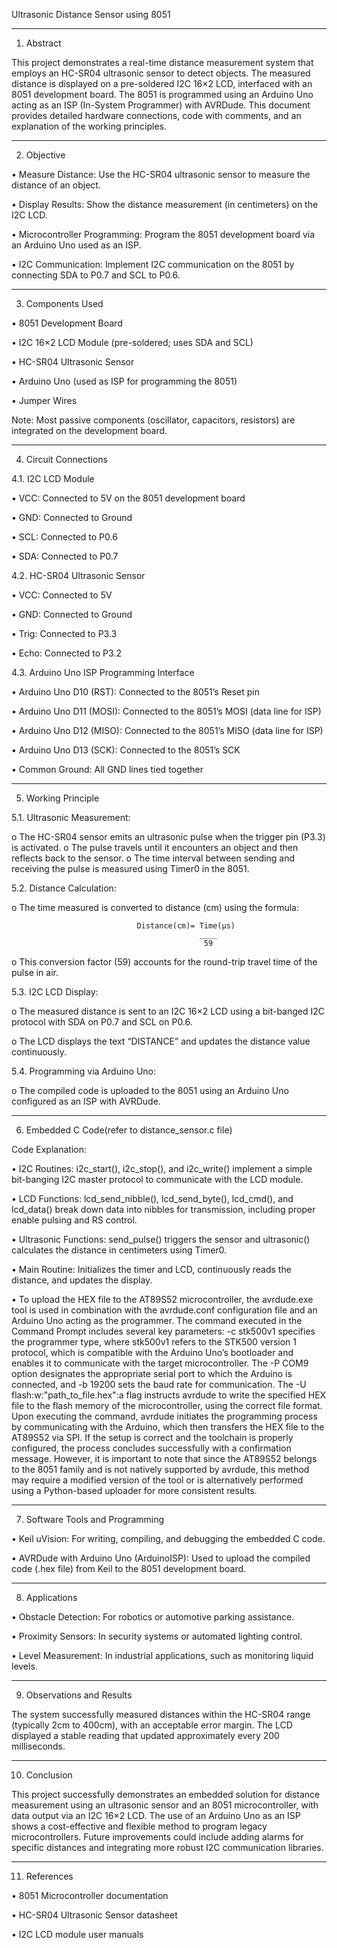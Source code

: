 Ultrasonic Distance Sensor using 8051
________________________________________
1. Abstract
   
This project demonstrates a real-time distance measurement system that employs an HC-SR04 ultrasonic sensor to detect objects. The measured distance is displayed on a pre-soldered I2C 16×2 LCD, interfaced with an 8051 development board. The 8051 is programmed using an Arduino Uno acting as an ISP (In-System Programmer) with AVRDude. This document provides detailed hardware connections, code with comments, and an explanation of the working principles.
________________________________________
2. Objective
   
•	Measure Distance: Use the HC-SR04 ultrasonic sensor to measure the distance of an object.

•	Display Results: Show the distance measurement (in centimeters) on the I2C LCD.

•	Microcontroller Programming: Program the 8051 development board via an Arduino Uno used as an ISP.

•	I2C Communication: Implement I2C communication on the 8051 by connecting SDA to P0.7 and SCL to P0.6.
________________________________________
3. Components Used
   
•	8051 Development Board

•	I2C 16×2 LCD Module (pre-soldered; uses SDA and SCL)

•	HC-SR04 Ultrasonic Sensor

•	Arduino Uno (used as ISP for programming the 8051)

•	Jumper Wires

Note: Most passive components (oscillator, capacitors, resistors) are integrated on the development board.
________________________________________
4. Circuit Connections
   
4.1. I2C LCD Module

•	VCC: Connected to 5V on the 8051 development board

•	GND: Connected to Ground

•	SCL: Connected to P0.6

•	SDA: Connected to P0.7


4.2. HC-SR04 Ultrasonic Sensor

•	VCC: Connected to 5V

•	GND: Connected to Ground

•	Trig: Connected to P3.3

•	Echo: Connected to P3.2

4.3. Arduino Uno ISP Programming Interface

•	Arduino Uno D10 (RST): Connected to the 8051’s Reset pin

•	Arduino Uno D11 (MOSI): Connected to the 8051’s MOSI (data line for ISP)

•	Arduino Uno D12 (MISO): Connected to the 8051’s MISO (data line for ISP)

•	Arduino Uno D13 (SCK): Connected to the 8051’s SCK

•	Common Ground: All GND lines tied together
________________________________________
5. Working Principle
   
5.1.	Ultrasonic Measurement:
   
o	The HC-SR04 sensor emits an ultrasonic pulse when the trigger pin (P3.3) is activated.
o	The pulse travels until it encounters an object and then reflects back to the sensor.
o	The time interval between sending and receiving the pulse is measured using Timer0 in the 8051.

5.2.	Distance Calculation:

o	The time measured is converted to distance (cm) using the formula:

                                Distance(cm)= Time(μs)
                                              ____
                                               59
                                               
o	This conversion factor (59) accounts for the round-trip travel time of the pulse in air.

5.3.	I2C LCD Display:

o	The measured distance is sent to an I2C 16×2 LCD using a bit-banged I2C protocol with SDA on P0.7 and SCL on P0.6.

o	The LCD displays the text “DISTANCE” and updates the distance value continuously.

5.4.	Programming via Arduino Uno:

o	The compiled code is uploaded to the 8051 using an Arduino Uno configured as an ISP with AVRDude.
________________________________________
6. Embedded C Code(refer to distance_sensor.c file)
   
Code Explanation:

•	I2C Routines: i2c_start(), i2c_stop(), and i2c_write() implement a simple bit-banging I2C master protocol to communicate with the LCD module.

•	LCD Functions: lcd_send_nibble(), lcd_send_byte(), lcd_cmd(), and lcd_data() break down data into nibbles for transmission, including proper enable pulsing and RS control.

•	Ultrasonic Functions: send_pulse() triggers the sensor and ultrasonic() calculates the distance in centimeters using Timer0.

•	Main Routine: Initializes the timer and LCD, continuously reads the distance, and updates the display.
 
•	To upload the HEX file to the AT89S52 microcontroller, the avrdude.exe tool is used in combination with the avrdude.conf configuration file and an Arduino Uno acting as the programmer. The command executed in the Command Prompt includes several key parameters: -c stk500v1 specifies the programmer type, where stk500v1 refers to the STK500 version 1 protocol, which is compatible with the Arduino Uno’s bootloader and enables it to communicate with the target microcontroller. The -P COM9 option designates the appropriate serial port to which the Arduino is connected, and -b 19200 sets the baud rate for communication. The -U flash:w:"path_to_file.hex":a flag instructs avrdude to write the specified HEX file to the flash memory of the microcontroller, using the correct file format. Upon executing the command, avrdude initiates the programming process by communicating with the Arduino, which then transfers the HEX file to the AT89S52 via SPI. If the setup is correct and the toolchain is properly configured, the process concludes successfully with a confirmation message. However, it is important to note that since the AT89S52 belongs to the 8051 family and is not natively supported by avrdude, this method may require a modified version of the tool or is alternatively performed using a Python-based uploader for more consistent results.
________________________________________
7. Software Tools and Programming
   
•	Keil uVision: For writing, compiling, and debugging the embedded C code.

•	AVRDude with Arduino Uno (ArduinoISP): Used to upload the compiled code (.hex file) from Keil to the 8051 development board.

________________________________________
8. Applications
   
•	Obstacle Detection: For robotics or automotive parking assistance.

•	Proximity Sensors: In security systems or automated lighting control.

•	Level Measurement: In industrial applications, such as monitoring liquid levels.
________________________________________
9. Observations and Results
    
The system successfully measured distances within the HC-SR04 range (typically 2cm to 400cm), with an acceptable error margin. The LCD displayed a stable reading that updated approximately every 200 milliseconds.
________________________________________
10. Conclusion
    
This project successfully demonstrates an embedded solution for distance measurement using an ultrasonic sensor and an 8051 microcontroller, with data output via an I2C 16×2 LCD. The use of an Arduino Uno as an ISP shows a cost-effective and flexible method to program legacy microcontrollers. Future improvements could include adding alarms for specific distances and integrating more robust I2C communication libraries.
________________________________________
11. References
    
•	8051 Microcontroller documentation

•	HC-SR04 Ultrasonic Sensor datasheet

•	I2C LCD module user manuals

